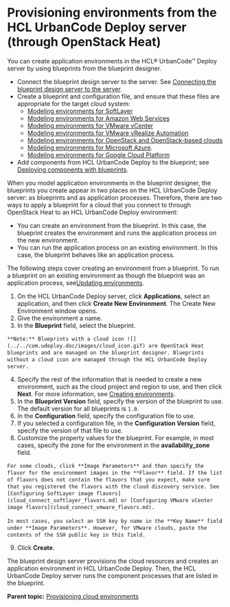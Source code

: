 # Provisioning environments from the HCL UrbanCode Deploy server \(through OpenStack Heat\)

You can create application environments in the HCL® UrbanCode™ Deploy server by using blueprints from the blueprint designer.

-   Connect the blueprint design server to the server. See [Connecting the blueprint design server to the server](../../com.udeploy.doc/topics/ucdp_integrate.md).
-   Create a blueprint and configuration file, and ensure that these files are appropriate for the target cloud system:
    -   [Modeling environments for SoftLayer](blueprint_edit_softlayer.md#)
    -   [Modeling environments for Amazon Web Services](blueprint_edit_ec2.md)
    -   [Modeling environments for VMware vCenter](blueprint_edit_vc.md)
    -   [Modeling environments for VMware vRealize Automation](blueprint_edit_vra.md)
    -   [Modeling environments for OpenStack and OpenStack-based clouds](blueprint_edit_os.md)
    -   [Modeling environments for Microsoft Azure](blueprint_edit_azure.md).
    -   [Modeling environments for Google Cloud Platform](blueprint_edit_google_cloud.md)
-   Add components from HCL UrbanCode Deploy to the blueprint; see [Deploying components with blueprints](blueprint_deploy_env.md).

When you model application environments in the blueprint designer, the blueprints you create appear in two places on the HCL UrbanCode Deploy server: as blueprints and as application processes. Therefore, there are two ways to apply a blueprint for a cloud that you connect to through OpenStack Heat to an HCL UrbanCode Deploy environment:

-   You can create an environment from the blueprint. In this case, the blueprint creates the environment and runs the application process on the new environment.
-   You can run the application process on an existing environment. In this case, the blueprint behaves like an application process.

The following steps cover creating an environment from a blueprint. To run a blueprint on an existing environment as though the blueprint was an application process, see[Updating environments](env_update.md).

1.   On the HCL UrbanCode Deploy server, click **Applications**, select an application, and then click **Create New Environment**. The Create New Environment window opens.
2.   Give the environment a name. 
3.   In the **Blueprint** field, select the blueprint. 

    **Note:** Blueprints with a cloud icon ![](../../com.udeploy.doc/images/cloud_icon.gif) are OpenStack Heat blueprints and are managed on the blueprint designer. Blueprints without a cloud icon are managed through the HCL UrbanCode Deploy server.

4.   Specify the rest of the information that is needed to create a new environment, such as the cloud project and region to use, and then click **Next**. For more information, see [Creating environments](../../com.udeploy.doc/topics/app_environment_create.md).
5.   In the **Blueprint Version** field, specify the version of the blueprint to use. The default version for all blueprints is `1.0`.
6.   In the **Configuration** field, specify the configuration file to use. 
7.   If you selected a configuration file, in the **Configuration Version** field, specify the version of that file to use. 
8.   Customize the property values for the blueprint. For example, in most cases, specify the zone for the environment in the **availability\_zone** field.

    For some clouds, click **Image Parameters** and then specify the flavor for the environment images in the **Flavor** field. If the list of flavors does not contain the flavors that you expect, make sure that you registered the flavors with the cloud discovery service. See [Configuring SoftLayer image flavors](cloud_connect_softlayer_flavors.md) or [Configuring VMware vCenter image flavors](cloud_connect_vmware_flavors.md).

    In most cases, you select an SSH key by name in the **Key Name** field under **Image Parameters**. However, for VMware clouds, paste the contents of the SSH public key in this field.

9.   Click **Create**. 

The blueprint design server provisions the cloud resources and creates an application environment in HCL UrbanCode Deploy. Then, the HCL UrbanCode Deploy server runs the component processes that are listed in the blueprint.

**Parent topic:** [Provisioning cloud environments](../../com.edt.doc/topics/env_provision_ov.md)

